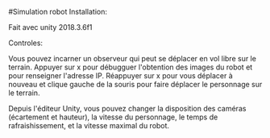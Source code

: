 #Simulation robot
Installation:

Fait avec unity 2018.3.6f1

Controles:

Vous pouvez incarner un observeur qui peut se déplacer en vol libre sur le terrain.
Appuyer sur x pour débugguer l'obtention des images du robot et pour renseigner l'adresse IP.
Réappuyer sur x pour vous déplacer à nouveau et clique gauche de la souris pour faire déplacer le personnage sur le terrain.

Depuis l'éditeur Unity, vous pouvez changer la disposition des caméras (écartement et hauteur), la vitesse du personnage, le temps de rafraishissement, et la vitesse maximal du robot.
